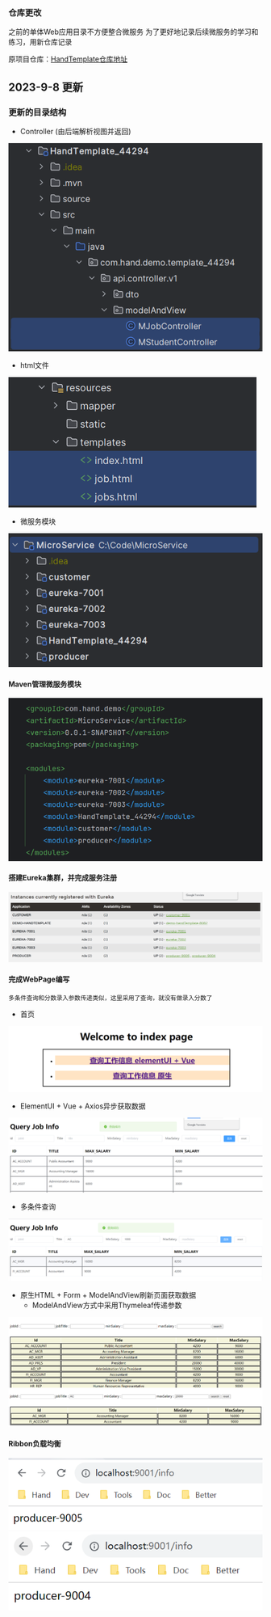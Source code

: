 

### 仓库更改
之前的单体Web应用目录不方便整合微服务
为了更好地记录后续微服务的学习和练习，用新仓库记录

原项目仓库：[HandTemplate仓库地址](https://github.com/2907555270/HandTemplate_44294)

## 2023-9-8 更新
### 更新的目录结构
* Controller (由后端解析视图并返回)

![img.png](source/img_micro.png)

* html文件

![img_1.png](source/img_micro_1.png)

* 微服务模块

![img_2.png](source/img_micro_2.png)

#### Maven管理微服务模块
![img.png](source/img.png)
#### 搭建Eureka集群，并完成服务注册
![img_6.png](source/img_6.png)


#### 完成WebPage编写
<code>多条件查询和分数录入参数传递类似，这里采用了查询，就没有做录入分数了</code>
* 首页

![img_1.png](source/img_1.png)
* ElementUI + Vue + Axios异步获取数据

![img_2.png](source/img_2.png)
* 多条件查询

![img_3.png](source/img_3.png)
* 原生HTML + Form + ModelAndView刷新页面获取数据
    * ModelAndView方式中采用Thymeleaf传递参数

![img_4.png](source/img_4.png)
![img_5.png](source/img_5.png)
#### Ribbon负载均衡
![img_7.png](source/img_7.png)
![img_8.png](source/img_8.png)
